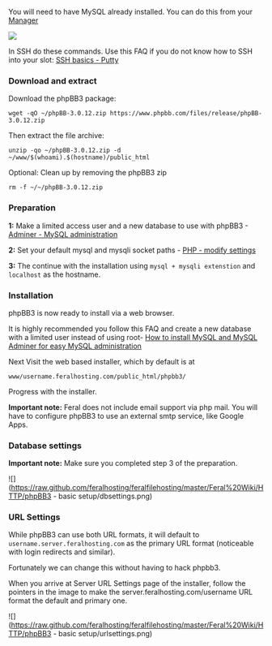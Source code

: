 
You will need to have MySQL already installed. You can do this from your [Manager](https://www.feralhosting.com/manager/)

![](https://raw.github.com/feralhosting/feralfilehosting/master/Feral%20Wiki/0%20Generic/install_mysql.png)

In SSH do these commands. Use this FAQ if you do not know how to SSH into your slot: [SSH basics - Putty](https://www.feralhosting.com/faq/view?question=12)

### Download and extract

Download the phpBB3 package:

~~~
wget -qO ~/phpBB-3.0.12.zip https://www.phpbb.com/files/release/phpBB-3.0.12.zip
~~~

Then extract the file archive:

~~~
unzip -qo ~/phpBB-3.0.12.zip -d ~/www/$(whoami).$(hostname)/public_html
~~~

Optional: Clean up by removing the phpBB3 zip

~~~
rm -f ~/~/phpBB-3.0.12.zip
~~~

### Preparation

**1:** Make a limited access user and a new database to use with phpBB3 - [Adminer - MySQL administration](https://www.feralhosting.com/faq/view?question=116)

**2:** Set your default mysql and mysqli socket paths - [PHP - modify settings](https://www.feralhosting.com/faq/view?question=213)

**3:** The continue with the installation using `mysql + mysqli extenstion` and `localhost` as the hostname.

### Installation

phpBB3 is now ready to install via a web browser.

It is highly recommended you follow this FAQ and create a new database with a limited user instead of using root- [How to install MySQL and MySQL Adminer for easy MySQL administration](https://www.feralhosting.com/faq/view?question=116)

Next Visit the web based installer, which by default is at

~~~
www/username.feralhosting.com/public_html/phpbb3/
~~~

Progress with the installer.

**Important note:** Feral does not include email support via php mail. You will have to configure phpBB3 to use an external smtp service, like Google Apps.

### Database settings

**Important note:** Make sure you completed step 3 of the preparation.

![](https://raw.github.com/feralhosting/feralfilehosting/master/Feral%20Wiki/HTTP/phpBB3 - basic setup/dbsettings.png)

### URL Settings

While phpBB3 can use both URL formats, it will default to `username.server.feralhosting.com` as the primary URL format (noticeable with login redirects and similar). 

Fortunately we can change this without having to hack phpbb3.

When you arrive at Server URL Settings page of the installer, follow the pointers in the image to make the server.feralhosting.com/username URL format the default and primary one.

![](https://raw.github.com/feralhosting/feralfilehosting/master/Feral%20Wiki/HTTP/phpBB3 - basic setup/urlsettings.png)



